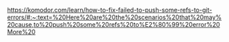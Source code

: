 https://komodor.com/learn/how-to-fix-failed-to-push-some-refs-to-git-errors/#:~:text=%20Here%20are%20the%20scenarios%20that%20may%20cause,to%20push%20some%20refs%20to%E2%80%99%20error%20More%20

